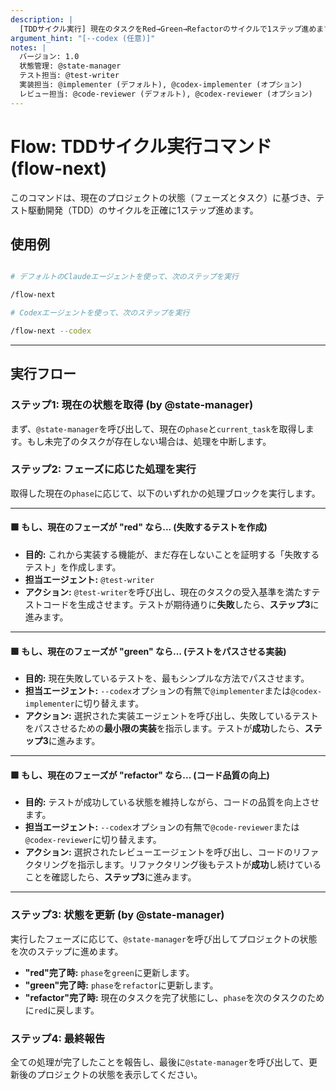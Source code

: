 ```yaml
---
description: |
  [TDDサイクル実行] 現在のタスクをRed→Green→Refactorのサイクルで1ステップ進めます。--codexオプションで実装AIを選択できます。
argument_hint: "[--codex (任意)]"
notes: |
  バージョン: 1.0
  状態管理: @state-manager
  テスト担当: @test-writer
  実装担当: @implementer (デフォルト), @codex-implementer (オプション)
  レビュー担当: @code-reviewer (デフォルト), @codex-reviewer (オプション)
---
```

# Flow: TDDサイクル実行コマンド (flow-next)

このコマンドは、現在のプロジェクトの状態（フェーズとタスク）に基づき、テスト駆動開発（TDD）のサイクルを正確に1ステップ進めます。

## 使用例

```bash

# デフォルトのClaudeエージェントを使って、次のステップを実行

/flow-next

# Codexエージェントを使って、次のステップを実行

/flow-next --codex
```

---

## 実行フロー

### ステップ1: 現在の状態を取得 (by @state-manager)

まず、`@state-manager`を呼び出して、現在の`phase`と`current_task`を取得します。もし未完了のタスクが存在しない場合は、処理を中断します。

### ステップ2: フェーズに応じた処理を実行

取得した現在の`phase`に応じて、以下のいずれかの処理ブロックを実行します。

---

#### 🟩 もし、現在のフェーズが "red" なら... (失敗するテストを作成)

- **目的:** これから実装する機能が、まだ存在しないことを証明する「失敗するテスト」を作成します。
- **担当エージェント:** `@test-writer`
- **アクション:** `@test-writer`を呼び出し、現在のタスクの受入基準を満たすテストコードを生成させます。テストが期待通りに**失敗**したら、**ステップ3**に進みます。

---

#### 🟩 もし、現在のフェーズが "green" なら... (テストをパスさせる実装)

- **目的:** 現在失敗しているテストを、最もシンプルな方法でパスさせます。
- **担当エージェント:** `--codex`オプションの有無で`@implementer`または`@codex-implementer`に切り替えます。
- **アクション:** 選択された実装エージェントを呼び出し、失敗しているテストをパスさせるための**最小限の実装**を指示します。テストが**成功**したら、**ステップ3**に進みます。

---

#### 🟩 もし、現在のフェーズが "refactor" なら... (コード品質の向上)

- **目的:** テストが成功している状態を維持しながら、コードの品質を向上させます。
- **担当エージェント:** `--codex`オプションの有無で`@code-reviewer`または`@codex-reviewer`に切り替えます。
- **アクション:** 選択されたレビューエージェントを呼び出し、コードのリファクタリングを指示します。リファクタリング後もテストが**成功**し続けていることを確認したら、**ステップ3**に進みます。

---

### ステップ3: 状態を更新 (by @state-manager)

実行したフェーズに応じて、`@state-manager`を呼び出してプロジェクトの状態を次のステップに進めます。

- **"red"完了時:** `phase`を`green`に更新します。
- **"green"完了時:** `phase`を`refactor`に更新します。
- **"refactor"完了時:** 現在のタスクを完了状態にし、`phase`を次のタスクのために`red`に戻します。

### ステップ4: 最終報告

全ての処理が完了したことを報告し、最後に`@state-manager`を呼び出して、更新後のプロジェクトの状態を表示してください。
